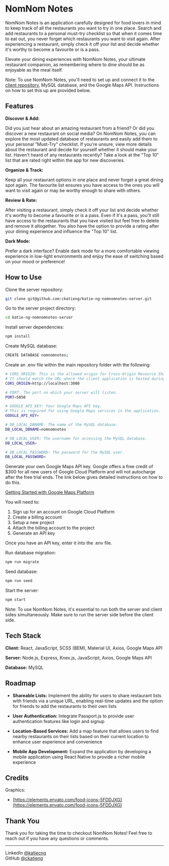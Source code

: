 # NomNom Notes

NomNom Notes is an application carefully designed for food lovers in mind to keep track of all the restaurants you want to try in one place. Search and add restaurants to a personal must-try checklist so that when it comes time to eat out, you never forget which restaurants you want to visit again. After experiencing a restaurant, simply check it off your list and decide whether it's worthy to become a favourite or is a pass.

Elevate your dining experiences with NomNom Notes, your ultimate restaurant companion, as remembering where to dine should be as enjoyable as the meal itself.

Note: To use NomNom Notes, you'll need to set up and connect it to the [client repository](https://github.com/ckatieng/katie-ng-nomnomnotes-client.git), MySQL database, and the Google Maps API. Instructions on how to set this up are provided below.


## Features

**Discover & Add:** 

Did you just hear about an amazing restaurant from a friend? Or did you discover a new restaurant on social media? On NomNom Notes, you can explore the most updated database of restaurants and easily add them to your personal "Must-Try" checklist. If you're unsure, view more details about the restaurant and decide for yourself whether it should make your list. Haven't heard of any restaurants recently? Take a look at the "Top 10" list that are rated right within the app for new discoveries. 

**Organize & Track:** 

Keep all your restaurant options in one place and never forget a great dining spot again. The favourite list ensures you have access to the ones you will want to visit again or may be worthy enough to share with others.

**Review & Rate:** 

After visiting a restaurant, simply check it off your list and decide whether it's worthy to become a favourite or is a pass. Even if it's a pass, you'll still have access to the restaurants that you have visited but feel free to delete and remove it altogether. You also have the option to provide a rating after your dining experience and influence the "Top 10" list.

**Dark Mode:**

Prefer a dark interface? Enable dark mode for a more comfortable viewing experience in low-light environments and enjoy the ease of switching based on your mood or preference!


## How to Use

Clone the server repository:

```bash
git clone git@github.com:ckatieng/katie-ng-nomnomnotes-server.git
```

Go to the server project directory:

```bash
cd katie-ng-nomnomnotes-server
```

Install server dependencies:

```bash
npm install
```

Create MySQL database:

```bash
CREATE DATABASE nomnomnotes;
```

Create an .env file within the main repository folder with the following:

```bash
# CORS_ORIGIN: This is the allowed origin for Cross-Origin Resource Sharing.
# It should match the URL where the client application is hosted during development.
CORS_ORIGIN=http://localhost:3000

# PORT: The port on which your server will listen.
PORT=5050

# GOOGLE_API_KEY: Your Google Maps API key.
# This is required for using Google Maps services in the application.
GOOGLE_API_KEY=

# DB_LOCAL_DBNAME: The name of the MySQL database.
DB_LOCAL_DBNAME=nomnomnotes

# DB_LOCAL_USER: The username for accessing the MySQL database.
DB_LOCAL_USER=

# DB_LOCAL_PASSWORD: The password for the MySQL user.
DB_LOCAL_PASSWORD=
```

Generate your own Google Maps API key. Google offers a free credit of $300 for all new users of Google Cloud Platform and will not autocharge after the free trial ends. The link below gives detailed instructions on how to do this.

[Getting Started with Google Maps Platform](https://developers.google.com/maps/get-started)

You will need to: <br>
1. Sign up for an account on Google Cloud Platform
2. Create a billing account
3. Setup a new project
4. Attach the billing account to the project
5. Generate an API key

Once you have an API key, enter it into the .env file. 

Run database migration:

```bash
npm run migrate
```

Seed database:

```bash
npm run seed
```

Start the server:

```bash
npm start
```

Note: To use NomNom Notes, it's essential to run both the server and client sides simultaneously. Make sure to run the server side before the client side.


## Tech Stack

**Client:** React, JavaScript, SCSS (BEM), Material UI, Axios, Google Maps API

**Server:** Node.js, Express, Knex.js, JavaScript, Axios, Google Maps API

**Database:** MySQL


## Roadmap

- **Shareable Lists:** Implement the ability for users to share restaurant lists with friends via a unique URL, enabling real-time updates and the option for friends to add the restaurants to their own lists

- **User Authentication:** Integrate Passport.js to provide user authentication features like login and signup

- **Location-Based Services:** Add a map feature that allows users to find nearby restaurants on their lists based on their current location to enhance user experience and convenience

- **Mobile App Development:** Expand the application by developing a mobile application using React Native to provide a richer mobile experience


## Credits

Graphics: 
- [https://elements.envato.com/food-icons-5FDDJXG](https://elements.envato.com/food-icons-5FDDJXG)


## Thank You

Thank you for taking the time to checkout NomNom Notes! Feel free to reach out if you have any questions or comments.


---


LinkedIn [@katiecng](https://www.linkedin.com/in/katiecng/) <br>
GitHub [@ckatieng](https://github.com/ckatieng)